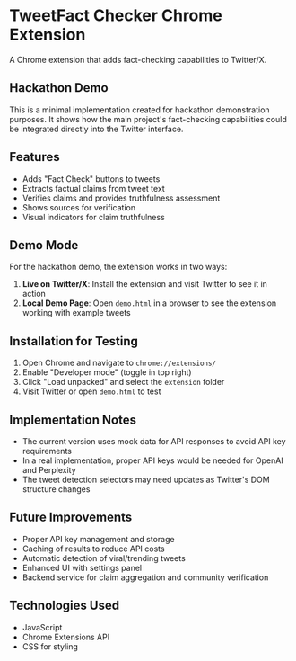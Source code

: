 # TweetFact Checker Chrome Extension

A Chrome extension that adds fact-checking capabilities to Twitter/X.

## Hackathon Demo

This is a minimal implementation created for hackathon demonstration purposes. It shows how the main project's fact-checking capabilities could be integrated directly into the Twitter interface.

## Features

- Adds "Fact Check" buttons to tweets
- Extracts factual claims from tweet text
- Verifies claims and provides truthfulness assessment
- Shows sources for verification
- Visual indicators for claim truthfulness

## Demo Mode

For the hackathon demo, the extension works in two ways:

1. **Live on Twitter/X**: Install the extension and visit Twitter to see it in action
2. **Local Demo Page**: Open `demo.html` in a browser to see the extension working with example tweets

## Installation for Testing

1. Open Chrome and navigate to `chrome://extensions/`
2. Enable "Developer mode" (toggle in top right)
3. Click "Load unpacked" and select the `extension` folder
4. Visit Twitter or open `demo.html` to test

## Implementation Notes

- The current version uses mock data for API responses to avoid API key requirements
- In a real implementation, proper API keys would be needed for OpenAI and Perplexity
- The tweet detection selectors may need updates as Twitter's DOM structure changes

## Future Improvements

- Proper API key management and storage
- Caching of results to reduce API costs
- Automatic detection of viral/trending tweets
- Enhanced UI with settings panel
- Backend service for claim aggregation and community verification

## Technologies Used

- JavaScript
- Chrome Extensions API
- CSS for styling